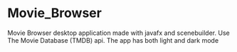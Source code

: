 # Movie_Browser
Movie Browser desktop application made with javafx and scenebuilder. Use The Movie Database (TMDB) api. 
The app has both light and dark mode
